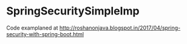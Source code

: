 # SpringSecuritySimpleImp

Code examplaned at http://roshanonjava.blogspot.in/2017/04/spring-security-with-spring-boot.html 
